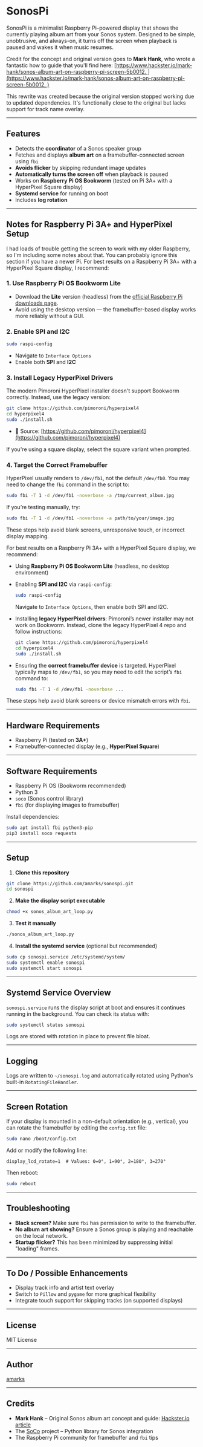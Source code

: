 # SonosPi

SonosPi is a minimalist Raspberry Pi–powered display that shows the currently playing album art from your Sonos system. Designed to be simple, unobtrusive, and always-on, it turns off the screen when playback is paused and wakes it when music resumes.

Credit for the concept and original version goes to **Mark Hank**, who wrote a fantastic how to guide that you'll find here: [https://www.hackster.io/mark-hank/sonos-album-art-on-raspberry-pi-screen-5b0012. ](https://www.hackster.io/mark-hank/sonos-album-art-on-raspberry-pi-screen-5b0012. )

This rewrite was created  because the original version stopped working due to updated dependencies. It's functionally close to the original but lacks support for track name overlay. 

---

## Features

* Detects the **coordinator** of a Sonos speaker group
* Fetches and displays **album art** on a framebuffer-connected screen using `fbi`
* **Avoids flicker** by skipping redundant image updates
* **Automatically turns the screen off** when playback is paused
* Works on **Raspberry Pi OS Bookworm** (tested on Pi 3A+ with a HyperPixel Square display)
* **Systemd service** for running on boot
* Includes **log rotation**

---

## Notes for Raspberry Pi 3A+ and HyperPixel Setup

I had loads of trouble getting the screen to work with my older Raspberry, so I'm including some notes about that. You can probably ignore this section if you have a newer Pi. For best results on a Raspberry Pi 3A+ with a HyperPixel Square display, I recommend:

### 1. Use Raspberry Pi OS Bookworm Lite

* Download the **Lite** version (headless) from the [official Raspberry Pi downloads page](https://www.raspberrypi.com/software/operating-systems/).
* Avoid using the desktop version — the framebuffer-based display works more reliably without a GUI.

### 2. Enable SPI and I2C

```bash
sudo raspi-config
```

* Navigate to `Interface Options`
* Enable both **SPI** and **I2C**

### 3. Install Legacy HyperPixel Drivers

The modern Pimoroni HyperPixel installer doesn't support Bookworm correctly. Instead, use the legacy version:

```bash
git clone https://github.com/pimoroni/hyperpixel4
cd hyperpixel4
sudo ./install.sh
```

* 📎 Source: [https://github.com/pimoroni/hyperpixel4](https://github.com/pimoroni/hyperpixel4)

If you're using a square display, select the square variant when prompted.

### 4. Target the Correct Framebuffer

HyperPixel usually renders to `/dev/fb1`, not the default `/dev/fb0`. You may need to change the `fbi` command in the script to:

```bash
sudo fbi -T 1 -d /dev/fb1 -noverbose -a /tmp/current_album.jpg
```

If you’re testing manually, try:

```bash
sudo fbi -T 1 -d /dev/fb1 -noverbose -a path/to/your/image.jpg
```

These steps help avoid blank screens, unresponsive touch, or incorrect display mapping.

For best results on a Raspberry Pi 3A+ with a HyperPixel Square display, we recommend:

* Using **Raspberry Pi OS Bookworm Lite** (headless, no desktop environment)

* Enabling **SPI and I2C** via `raspi-config`:

  ```bash
  sudo raspi-config
  ```

  Navigate to `Interface Options`, then enable both SPI and I2C.

* Installing **legacy HyperPixel drivers**:
  Pimoroni’s newer installer may not work on Bookworm. Instead, clone the legacy HyperPixel 4 repo and follow instructions:

  ```bash
  git clone https://github.com/pimoroni/hyperpixel4
  cd hyperpixel4
  sudo ./install.sh
  ```

* Ensuring the **correct framebuffer device** is targeted.
  HyperPixel typically maps to `/dev/fb1`, so you may need to edit the script’s `fbi` command to:

  ```bash
  sudo fbi -T 1 -d /dev/fb1 -noverbose ...
  ```

These steps help avoid blank screens or device mismatch errors with `fbi`.

---

## Hardware Requirements

* Raspberry Pi (tested on **3A+**)
* Framebuffer-connected display (e.g., **HyperPixel Square**)

---

## Software Requirements

* Raspberry Pi OS (Bookworm recommended)
* Python 3
* `soco` (Sonos control library)
* `fbi` (for displaying images to framebuffer)

Install dependencies:

```bash
sudo apt install fbi python3-pip
pip3 install soco requests
```

---

## Setup

1. **Clone this repository**

```bash
git clone https://github.com/amarks/sonospi.git
cd sonospi
```

2. **Make the display script executable**

```bash
chmod +x sonos_album_art_loop.py
```

3. **Test it manually**

```bash
./sonos_album_art_loop.py
```

4. **Install the systemd service** (optional but recommended)

```bash
sudo cp sonospi.service /etc/systemd/system/
sudo systemctl enable sonospi
sudo systemctl start sonospi
```

---

## Systemd Service Overview

`sonospi.service` runs the display script at boot and ensures it continues running in the background. You can check its status with:

```bash
sudo systemctl status sonospi
```

Logs are stored with rotation in place to prevent file bloat.

---

## Logging

Logs are written to `~/sonospi.log` and automatically rotated using Python's built-in `RotatingFileHandler`.

---

## Screen Rotation

If your display is mounted in a non-default orientation (e.g., vertical), you can rotate the framebuffer by editing the `config.txt` file:

```bash
sudo nano /boot/config.txt
```

Add or modify the following line:

```
display_lcd_rotate=1  # Values: 0=0°, 1=90°, 2=180°, 3=270°
```

Then reboot:

```bash
sudo reboot
```

---

## Troubleshooting

* **Black screen?** Make sure `fbi` has permission to write to the framebuffer.
* **No album art showing?** Ensure a Sonos group is playing and reachable on the local network.
* **Startup flicker?** This has been minimized by suppressing initial "loading" frames.

---

## To Do / Possible Enhancements

* Display track info and artist text overlay
* Switch to `Pillow` and `pygame` for more graphical flexibility
* Integrate touch support for skipping tracks (on supported displays)

---

## License

MIT License

---

## Author

[amarks](https://github.com/amarks)

---

## Credits

* **Mark Hank** – Original Sonos album art concept and guide: [Hackster.io article](https://www.hackster.io/mark-hank/sonos-album-art-on-raspberry-pi-screen-5b0012)
* The [SoCo](https://github.com/SoCo/SoCo) project – Python library for Sonos integration
* The Raspberry Pi community for framebuffer and `fbi` tips
